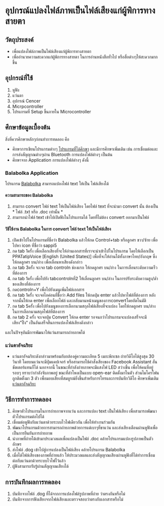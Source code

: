 # อุปกรณ์แปลงไฟล์ภาพเป็นไฟล์เสียงแก่ผู้พิการทางสายตา
## วัตถุประสงค์
* เพื่อแปลงไฟล์ภาพเป็นไฟล์เสียงแก่ผู้พิการทางสายตา
* เพื่ออำนวยความสะดวกแก่ผู้พิการทางสายตา ในการอ่านหนังสือทั่วไป หรือสื่อต่างๆให้สะดวกมากขึ้น
## อุปกรณ์ที่ใช้
1. หูฟัง
2. แว่นตา
3. อุปกรณ์ Cencer
4. Micrpcontroller
5. โปรแกรมที่ Setup ขึ้นภายใน Microcontroller 
## ศึกษาข้อมูลเบื้องต้น 
สิ่งที่ควรศึกษาหลักๆก่อนทำการทดลอง คือ 
* ศึกษาการเขียนโปรแกรมต่างๆ [โปรแกรมที่ได้ศึกษา](https://github.com/Pkdsk/LE202/blob/main/sample-explain.md) และมีการศึกษาเพิ่มเติม เช่น การเชื่อมต่อและการส่งสัญญาณต่างๆผ่าน Bluetooth การแปลงไฟล์ต่างๆ เป็นต้น
* ศึกษาจาก Application การแปลงไฟล์ต่างๆ ดังนี้
### Balabolka Application
โปรแกรม [Balabolka](http://www.cross-plus-a.com/balabolka.htm) สามารถแปลงไฟล์ text ให้เป็น ไฟล์เสียงได้
#### ความสามารถของ Balabolka
1. สามารถ convert ไฟล์ text ให้เป็นไฟล์เสียง โดยไฟล์ text ที่จะนำมา convert นั้น ต้องเป็น * ไฟล์ .txt หรือ .doc เท่านั้น *
2. สามารถนำไฟล์ text เข้าไปเปิดฟังในโปรแกรมได้ โดยที่ไม่ต้อง convert ออกมาเป็นไฟล์
#### วิธีใช้งาน Balabolka ในการ convert ไฟล์ text ให้เป็นไฟล์เสียง
  1. เปิดเข้าไปในโปรแกรมที่ชื่อว่า Balabolka แล้วให้กด Control+tab หรือลูกศร ขวา/ซ้าย เพื่อไปหา icon ที่ชื่อว่า sappi5
  2. กด tab 1ครั้ง เพื่อเลือกเสียงที่จะให้อ่านเอกสารที่เราจะนำเข้าไปในโปรแกรม โดยให้เลือกเป็น PPATatipVoice [English (United States)] เพื่อที่จะให้อ่านได้ทั้งภาษาไทย/อังกฤษ ซึ่งให้กดลูกศร บน/ล่าง เพื่อเลื่อนหาเสียงดังกล่าว
  3. กด tab 3ครั้ง จะเจอ tab controln ช่องแรก ให้กดลูกศร บน/ล่าง ในการเลื่อนระดับความเร็วที่ต้องการ
  4. กด tab 1ครั้ง เพื่อไปยัง tabcontrolnที่2 ให้เลื่อนลูกศร บน/ล่าง ในการปรับระดับความสูง/ต่ำของเสียงที่ต้องการ
  5. กดcontroln+Y เพื่อไปยังเมนูเพิ่มไฟล์เอกสาร
  6. กด tab 1ครั้ง จะเจอไอค่อนที่ชื่อว่า Add files ให้กดปุ่ม enter แล้วไปหาไฟล์ที่ต้องการ หลังจากนั้นให้กด enter เพื่อเลือกไฟล์ และกลับมานหน้าเมนูของการconvertโดยอัตโนมัติ
  7. กด tab 5ครั้ง เพื่อไปยังเมนูของการเลือกนามสกุลไฟล์เสียงที่จะแปลง โดยให้กดลูกศร บน/ล่าง ในการเลือกนามสกุลไฟล์ที่ต้องการ
  8. กด tab 2 ครั้ง จะเจอปุ่ม Convert ให้กด enter รอจนกว่าโปรแกรมจะแปลงเสร็จจะมีเสียง"ปิ๊ง" เป็นอันเสร็จสิ้นการแปลงไฟล์เสียงดังกล่าว

และในปัจจุบันมีการพัฒนาให้แว่นสามารถถ่ายภาพได้
### แว่นตาอัจฉริยะ
* แว่นตาอัจฉริยะดังกล่าวมาพร้อมกับกล้องคู่ความละเอียด 5 เมกะพิกเซล ถ่ายวิดีโอได้สูงสุด 30 วินาที โดยบนแว่นจะมีปุ่มแคปเจอร์ หรือสามารถใช้คำสั่งเสียงของ Facebook Assistant ลั่นชัตเตอร์แทนก็ได้
นอกจากนี้ ในขณะที่กำลังถ่ายภาพจะมีแสงไฟ LED สว่างขึ้น เพื่อให้คนที่อยู่รอบๆ ทราบว่ากำลังจับภาพอยู่ ขณะที่ลำโพงเป็นแบบ open-ear ติดตั้งมาในตัว ส่วนไมโครโฟนถูกติดตั้งมา 3 ตัว เพื่อมอบเสียงที่สมบูรณ์ยิ่งขึ้นสำหรับการโทรและการบันทึกวิดีโอ ศึกษาเพิ่มเติม [แว่นตาอัจฉริยะ](https://about.fb.com/news/2021/09/introducing-ray-ban-stories-smart-glasses/)
## วิธีการทำการทดลอง 
1. ศึกษาตัวโปรแกรมในการถ่ายภาพจากแว่น และการแปลง text เป็นไฟล์เสียง เพื่อสามารถพัฒนาตัวโปรแกรมต่อไปได้
2. เชื่อมต่อหูฟังกับแว่นตาด้วยระบบไวไฟเดียวกัน เพื่อให้ทำงานร่วมกัน
3. พัฒนาโปรแกรมด้วยการสามารถถ่ายภาพด้วยการแต่เบาๆที่ขาแว่น และส่งเสียงเตือนผ่านหูฟังเพื่อเป็นการยืนยันการถ่ายภาพ
4. นำภาพที่ถ่ายได้เข้ามาประมวลผลเพื่อแปลงเป็นไฟล์ .doc คล้ายโปรแกรมแปลงรูปภาพเป็นตัวอักษร
5. ส่งไฟล์ .dog เข้าไปสู่การแปลงเป็นไฟล์เสียง คล้ายโปรแกรม Balabolka
6. เมื่อได้ไฟล์เสียงของภาพที่ถ่ายแล้ว ให้ประมวลผลและส่งสัญญาณเสียงผ่านหูฟังที่ได้ทำการเชื่อมต่อกับแว่นตาด้วยระบบไวไฟไว้แล้ว
7. ผู้ฟังสามารถรับรู้ผ่านสัญญาณเสียงได้
## การบันทึกผลการทดลอง 
1. บันทึกจากไฟล์ .dog ที่ได้จากการแปลงไฟล์รูปภาพที่ถ่าย ว่าตรงกันหรือไม่
2. บันทึกจากการฟังเสียงจากไฟล์เสียงและตรวจสอบว่าตรงกับเอกสารหรือไม่


